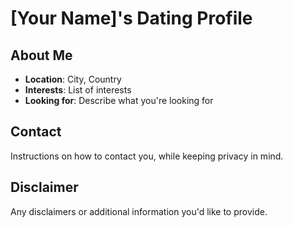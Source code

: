 # [Your Name]'s Dating Profile

## About Me
- **Location**: City, Country
- **Interests**: List of interests
- **Looking for**: Describe what you're looking for

## Contact
Instructions on how to contact you, while keeping privacy in mind.

## Disclaimer
Any disclaimers or additional information you'd like to provide.


